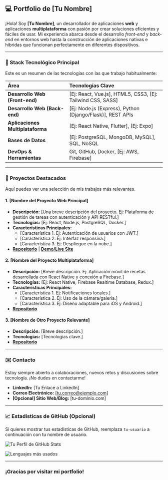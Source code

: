 ## 💻 Portfolio de [Tu Nombre]

¡Hola! Soy **[Tu Nombre]**, un desarrollador de aplicaciones **web** y aplicaciones **multiplataforma** con pasión por crear soluciones eficientes y fáciles de usar. Mi experiencia abarca desde el desarrollo *front-end* y *back-end* en entornos web hasta la construcción de aplicaciones nativas e híbridas que funcionan perfectamente en diferentes dispositivos.

---

### 🚀 Stack Tecnológico Principal

Este es un resumen de las tecnologías con las que trabajo habitualmente:

| Área | Tecnologías Clave |
| :--- | :--- |
| **Desarrollo Web (Front-end)** | [Ej: React, Vue.js], HTML5, CSS3, [Ej: Tailwind CSS, SASS] |
| **Desarrollo Web (Back-end)** | [Ej: Node.js (Express), Python (Django/Flask)], REST APIs |
| **Aplicaciones Multiplataforma** | [Ej: React Native, Flutter], [Ej: Expo] |
| **Bases de Datos** | [Ej: PostgreSQL, MongoDB, MySQL], SQL, NoSQL |
| **DevOps & Herramientas** | Git, GitHub, Docker, [Ej: AWS, Firebase] |

---

### 📂 Proyectos Destacados

Aquí puedes ver una selección de mis trabajos más relevantes.

#### 1. [Nombre del Proyecto Web Principal]
* **Descripción:** [Una breve descripción del proyecto. Ej: Plataforma de gestión de tareas con autenticación y API RESTful.]
* **Tecnologías:** [Ej: React, Node.js, PostgreSQL, Docker.]
* **Características Principales:**
    * [Característica 1. Ej: Autenticación de usuarios con JWT.]
    * [Característica 2. Ej: Interfaz responsiva.]
    * [Característica 3. Ej: Despliegue en la nube.]
* [**Repositorio**](https://github.com/tu-usuario/nombre-del-repo-web) | [**Demo/Live Site**](https://enlace-a-la-demo.com)

#### 2. [Nombre del Proyecto Multiplataforma]
* **Descripción:** [Breve descripción. Ej: Aplicación móvil de recetas desarrollada con React Native y conexión a Firebase.]
* **Tecnologías:** [Ej: React Native, Firebase Realtime Database, Redux.]
* **Características Principales:**
    * [Característica 1. Ej: Notificaciones locales.]
    * [Característica 2. Ej: Uso de la cámara/galería.]
    * [Característica 3. Ej: Diseño adaptable para iOS y Android.]
* [**Repositorio**](https://github.com/tu-usuario/nombre-del-repo-multiplataforma)

#### 3. [Nombre de Otro Proyecto Relevante]
* **Descripción:** [Breve descripción.]
* **Tecnologías:** [Tecnologías clave.]
* [**Repositorio**](https://github.com/tu-usuario/otro-repo)

---

### ✉️ Contacto

Estoy siempre abierto a colaboraciones, nuevos retos y discusiones sobre tecnología. ¡No dudes en contactarme!

* **LinkedIn:** [Tu Enlace a LinkedIn]
* **Correo Electrónico:** [tu.correo@ejemplo.com]
* **[Opcional] Sitio Web/Blog:** [tu-dominio.com]

***

### 📈 Estadísticas de GitHub (Opcional)

Si quieres mostrar tus estadísticas de GitHub, reemplaza `tu-usuario` a continuación con tu nombre de usuario.

![Tu Perfil de GitHub Stats](https://github-readme-stats.vercel.app/api?username=tu-usuario&show_icons=true&theme=radical&hide_rank=false)

![Lenguajes más usados](https://github-readme-stats.vercel.app/api/top-langs/?username=tu-usuario&layout=compact&theme=radical)

---

### ¡Gracias por visitar mi portfolio!
